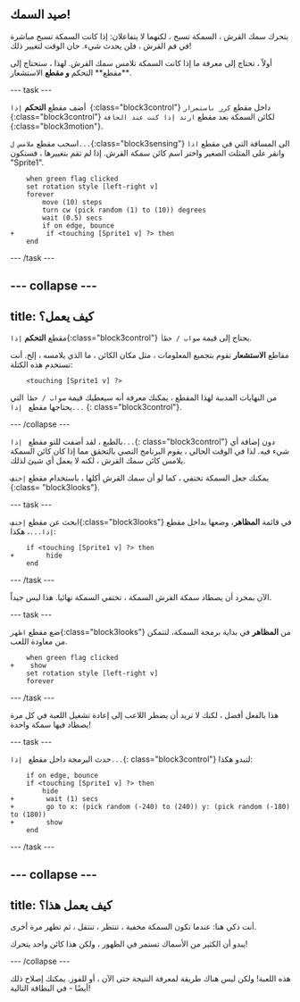 ## صيد السمك!

يتحرك سمك القرش ، السمكة تسبح ، لكنهما لا يتفاعلان: إذا كانت السمكة تسبح مباشرة في فم القرش ، فلن يحدث شيء. حان الوقت لتغيير ذلك!

أولاً ، تحتاج إلى معرفة ما إذا كانت السمكة تلامس سمك القرش. لهذا ، ستحتاج إلى مقطع** التحكم **و مقطع** الاستشعار**.

--- task ---

أضف مقطع **التحكم** `إذا `{:class="block3control"} داخل مقطع `كرر باستمرار `{:class="block3control"} لكائن السمكة بعد مقطع `ارتد إذا كنت عند الحافة` {:class="block3motion"}.

اسحب مقطع `ملامس ل...`{:class="block3sensing"} الى المسافة التي في مقطع `اذا` وانقر على المثلث الصغير واختر اسم كائن سمكة القرش. إذا لم تقم بتغييرها ، فستكون "Sprite1".

```blocks3
    when green flag clicked
    set rotation style [left-right v]
    forever 
        move (10) steps
        turn cw (pick random (1) to (10)) degrees
        wait (0.5) secs
        if on edge, bounce
+        if <touching [Sprite1 v] ?> then
    end
```

--- /task ---

--- collapse ---
---
title: كيف يعمل؟
---

مقطع **التحكم** `إذا`{:class="block3control"} يحتاج إلى قيمة `صواب / خطأ`.

مقاطع **الاستشعار** تقوم بتجميع المعلومات ، مثل مكان الكائن ، ما الذي يلامسه ، إلخ. أنت تستخدم هذه الكتلة:

```blocks3
    <touching [Sprite1 v] ?>
```

من النهايات المدببة لهذا المقطع ، يمكنك معرفة أنه سيعطيك قيمة ` صواب / خطأ ` التي يحتاجها مقطع ` إذا...` {: class="block3control"}.

--- /collapse ---

بالطبع ، لقد أضفت للتو مقطع ` إذا...`{: class="block3control"} دون إضافة أي شيء فيه. لذا في الوقت الحالي ، يقوم البرنامج النصي بالتحقق مما إذا كان كائن السمكة يلامس كائن سمك القرش ، لكنه لا يعمل أي شيئ لذلك.

يمكنك جعل السمكة تختفي ، كما لو أن سمك القرش أكلها ، باستخدام مقطع `إختفِ` {:class= "block3looks"}.

--- task ---

ابحث عن مقطع `إختفِ`{:class="block3looks"} في قائمة **المظاهر**، وضعها بداخل مقطع `إذا...`، هكذا:

```blocks3
    if <touching [Sprite1 v] ?> then
+        hide
    end
```

--- /task ---

الآن بمجرد أن يصطاد سمكة القرش السمكة ، تختفي السمكة نهائيا. هذا ليس جيداً.

--- task ---

ضع مقطع `اظهر`{:class="block3looks"} من **المظاهر** في بداية برمجة السمكة، لتتمكن من معاودة اللعب.

```blocks3
    when green flag clicked
+    show
    set rotation style [left-right v]
    forever
```

--- /task ---

هذا بالفعل أفضل ، لكنك لا تريد أن يضطر اللاعب إلى إعادة تشغيل اللعبة في كل مرة يصطاد فيها سمكة واحدة!

--- task ---

حدث البرمجة داخل مقطع ` إذا...`{: class="block3control"} لتبدو هكذا:

```blocks3
    if on edge, bounce
    if <touching [Sprite1 v] ?> then
        hide
+        wait (1) secs
+        go to x: (pick random (-240) to (240)) y: (pick random (-180) to (180))
+        show
    end
```

--- /task ---

--- collapse ---
---
title: كيف يعمل هذا؟
---

أنت ذكي هنا: عندما تكون السمكة مخفية ، تنتظر ، تنتقل ، ثم تظهر مرة أخرى.

يبدو أن الكثير من الأسماك تستمر في الظهور ، ولكن هذا كائن واحد يتحرك!

--- /collapse ---

هذه اللعبة! ولكن ليس هناك طريقة لمعرفة النتيجة حتى الآن ، أو للفوز. يمكنك إصلاح ذلك أيضًا - في البطاقة التالية!
